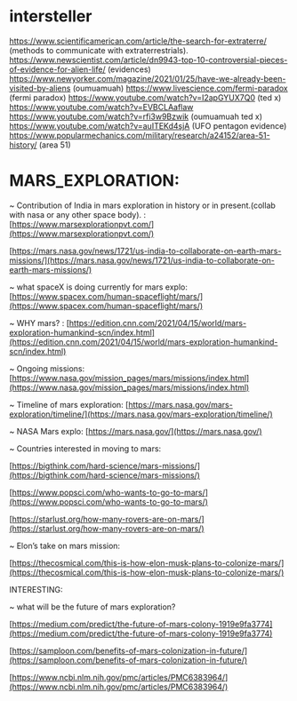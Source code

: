 # intersteller
https://www.scientificamerican.com/article/the-search-for-extraterre/  (methods to communicate with extraterrestrials).
https://www.newscientist.com/article/dn9943-top-10-controversial-pieces-of-evidence-for-alien-life/ (evidences)
https://www.newyorker.com/magazine/2021/01/25/have-we-already-been-visited-by-aliens   (oumuamuah)
https://www.livescience.com/fermi-paradox   (fermi paradox)
https://www.youtube.com/watch?v=I2apGYUX7Q0  (ted x)
https://www.youtube.com/watch?v=EVBCLAaflaw  
https://www.youtube.com/watch?v=rfi3w9Bzwik (oumuamuah ted x)
https://www.youtube.com/watch?v=auITEKd4sjA (UFO pentagon evidence)
https://www.popularmechanics.com/military/research/a24152/area-51-history/  (area 51)

# MARS_EXPLORATION:
~ Contribution of India in mars exploration in history or in present.(collab with nasa or any other space body). : [https://www.marsexplorationpvt.com/](https://www.marsexplorationpvt.com/)

[https://mars.nasa.gov/news/1721/us-india-to-collaborate-on-earth-mars-missions/](https://mars.nasa.gov/news/1721/us-india-to-collaborate-on-earth-mars-missions/)

~ what spaceX is doing currently for mars explo: [https://www.spacex.com/human-spaceflight/mars/](https://www.spacex.com/human-spaceflight/mars/)

~ WHY mars? : [https://edition.cnn.com/2021/04/15/world/mars-exploration-humankind-scn/index.html](https://edition.cnn.com/2021/04/15/world/mars-exploration-humankind-scn/index.html)

~ Ongoing missions: [https://www.nasa.gov/mission_pages/mars/missions/index.html](https://www.nasa.gov/mission_pages/mars/missions/index.html)

~ Timeline of mars exploration: [https://mars.nasa.gov/mars-exploration/timeline/](https://mars.nasa.gov/mars-exploration/timeline/)

~ NASA Mars explo: [https://mars.nasa.gov/](https://mars.nasa.gov/) 

~ Countries interested in moving to mars: 

[https://bigthink.com/hard-science/mars-missions/](https://bigthink.com/hard-science/mars-missions/)

[https://www.popsci.com/who-wants-to-go-to-mars/](https://www.popsci.com/who-wants-to-go-to-mars/)

[https://starlust.org/how-many-rovers-are-on-mars/](https://starlust.org/how-many-rovers-are-on-mars/)

~ Elon’s take on mars mission:

[https://thecosmical.com/this-is-how-elon-musk-plans-to-colonize-mars/](https://thecosmical.com/this-is-how-elon-musk-plans-to-colonize-mars/)

INTERESTING: 

~ what will be the future of mars exploration?

[https://medium.com/predict/the-future-of-mars-colony-1919e9fa3774](https://medium.com/predict/the-future-of-mars-colony-1919e9fa3774)

[https://samploon.com/benefits-of-mars-colonization-in-future/](https://samploon.com/benefits-of-mars-colonization-in-future/)

[https://www.ncbi.nlm.nih.gov/pmc/articles/PMC6383964/](https://www.ncbi.nlm.nih.gov/pmc/articles/PMC6383964/)

